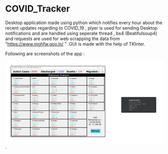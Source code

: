 # COVID_Tracker

Desktop application made using python which notifies every hour about the recent updates regarding to COVID_19 , plyer is used for sending Desktop notifications and are handled using seperate thread , bs4 (Beatifulsoup4) and requests are used for web scrapping the data from "https://www.mohfw.gov.in/ " .GUI is made with the help of TKInter.


Following are screenshots of the app : 

<img src="https://raw.githubusercontent.com/RajGorhekar/COVID_tracker/master/ss1.png" width ="950"  />.
